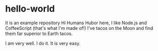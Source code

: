 # hello-world
It is an example repository
Hi Humans
Hubor here, I like Node.js and CoffeeScript (that's what I'm made of!)
I've tacos on the Moon and find them far superior to Earth tacos.

I am very well. I do it. It is very easy.